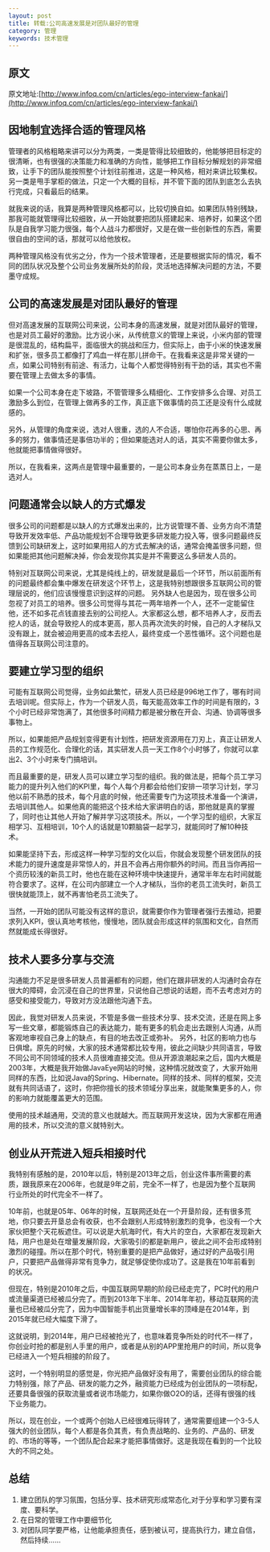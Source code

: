 ```yaml
---
layout: post
title: 转载:公司高速发展是对团队最好的管理
category: 管理
keywords: 技术管理
---
```

## 原文 

原文地址:[http://www.infoq.com/cn/articles/ego-interview-fankai/](http://www.infoq.com/cn/articles/ego-interview-fankai/)


## 因地制宜选择合适的管理风格

管理者的风格粗略来讲可以分为两类，一类是管得比较细致的，他能够把目标定的很清晰，也有很强的决策能力和准确的方向性，能够把工作目标分解规划的非常细致，让手下的团队能按照整个计划往前推进，这是一种风格，相对来讲比较集权。另一类是甩手掌柜的做法，只定一个大概的目标，并不管下面的团队到底怎么去执行完成，只看最后的结果。

就我来说的话，我算是两种管理风格都可以，比较切换自如。如果团队特别残缺，那我可能就管理得比较细致，从一开始就要把团队搭建起来、培养好，如果这个团队是自我学习能力很强，每个人战斗力都很好，又是在做一些创新性的东西，需要很自由的空间的话，那就可以给他放权。

两种管理风格没有优劣之分，作为一个技术管理者，还是要根据实际的情况，看不同的团队状况及整个公司业务发展所处的阶段，灵活地选择解决问题的方法，不要墨守成规。


## 公司的高速发展是对团队最好的管理

但对高速发展的互联网公司来说，公司本身的高速发展，就是对团队最好的管理，也是对员工最好的激励。比方说小米，从传统意义的管理上来说，小米内部的管理是很混乱的，结构扁平，面临很大的挑战和压力，但实际上，由于小米的快速发展和扩张，很多员工都像打了鸡血一样在那儿拼命干。在我看来这是非常关键的一点，如果公司特别有前途、有活力，让每个人都觉得特别有干劲的话，其实也不需要在管理上去做太多的事情。

如果一个公司本身在走下坡路，不管管理多么精细化、工作安排多么合理、对员工激励多么到位，在管理上做再多的工作，真正底下做事情的员工还是没有什么成就感的。

另外，从管理的角度来说，选对人很重，选的人不合适，哪怕你花再多的心思、再多的努力，做事情还是事倍功半的；但如果能选对人的话，其实不需要你做太多，他就能把事情做得很好。

所以，在我看来，这两点是管理中最重要的，一是公司本身业务在蒸蒸日上，一是选对人。

## 问题通常会以缺人的方式爆发

很多公司的问题都是以缺人的方式爆发出来的，比方说管理不善、业务方向不清楚导致开发效率低、产品功能规划不合理导致更多研发能力投入等，很多问题最终反馈到公司缺研发上，这时如果用招人的方式去解决的话，通常会掩盖很多问题，但如果能把其他问题解决掉，你会发现你其实是并不需要这么多研发人员的。

特别对互联网公司来说，尤其是纯线上的，研发就是最后一个环节，所以前面所有的问题最终都会集中爆发在研发这个环节上，这是我特别想跟很多互联网公司的管理层说的，他们应该慢慢意识到这样的问题。 另外缺人也是因为，现在很多公司忽视了对员工的培养。很多公司觉得与其花一两年培养一个人，还不一定能留住他，还不如多花点钱直接去别的公司挖人。大家都这么想，都不培养人才，反而去挖人的话，就会导致挖人的成本更高，那人员再次流失的时候，自己的人才梯队又没有跟上，就会被迫用更高的成本去挖人，最终变成一个恶性循环。这个问题也是值得各互联网公司注意的。

## 要建立学习型的组织

可能有互联网公司觉得，业务如此繁忙，研发人员已经是996地工作了，哪有时间去培训呢。但实际上，作为一个研发人员，每天能高效率工作的时间是有限的，3个小时已经非常饱满了，其他很多时间精力都是被分散在开会、沟通、协调等很多事物上。

所以，如果能把产品规划变得更有计划性，把研发资源用在刀刃上，真正让研发人员的工作规范化、合理化的话，其实研发人员一天工作8个小时够了，你就可以拿出2、3个小时来专门搞培训。

而且最重要的是，研发人员可以建立学习型的组织。我的做法是，把每个员工学习能力的提升列入他们的KPI里，每个人每个月都会给他们安排一项学习计划，学习他以前不熟悉的技术，每个月底的时候，他还需要专门为这项技术准备一个演讲，去培训其他人。如果他真的能把这个技术给大家讲明白的话，那他就是真的掌握了，同时也让其他人开始了解并学习这项技术。所以，一个学习型的组织，大家互相学习、互相培训，10个人的话就是10颗脑袋一起学习，就能同时了解10种技术。

如果能坚持下去，形成这样一种学习型的文化以后，你就会发现整个研发团队的技术能力的提升速度是非常惊人的，并且不会再占用你额外的时间。而且当你再招一个资历较浅的新员工时，他也在能在这种环境中快速提升，通常半年左右时间就能符合要求了。这样，在公司内部建立一个人才梯队，当你的老员工流失时，新员工很快就能顶上，就不再害怕老员工流失了。

当然，一开始的团队可能没有这样的意识，就需要你作为管理者强行去推动，把要求列入KPI，很认真地考核他，慢慢地，团队就会形成这样的氛围和文化，自然而然就能成长得很好。

## 技术人要多分享与交流

沟通能力不足是很多研发人员普遍都有的问题，他们在跟非研发的人沟通时会存在很大的障碍，会沉浸在自己的世界里，只说他自己想说的话题，而不去考虑对方的感受和接受能力，导致对方没法跟他沟通下去。

因此，我觉对研发人员来说，不管是多做一些技术分享、技术交流，还是在网上多写一些文章，都能锻炼自己的表达能力，能有更多的机会走出去跟别人沟通，从而客观地审视自己身上的缺点，有目的地去改正或弥补。 另外，社区的影响力也与日俱增。原先的时候，大家的技术通常都比较专用，彼此之间缺少共同语言，导致不同公司不同领域的技术人员很难直接交流。但从开源浪潮起来之后，国内大概是2003年，大概是我开始做JavaEye网站的时候，这种情况就改变了，大家开始用同样的东西，比如说Java的Spring、Hibernate。同样的技术、同样的框架，交流就有共同话语了，这时，你把你擅长的技术领域分享出来，就能聚集更多的人，你的影响力就能覆盖更大的范围。

使用的技术越通用，交流的意义也就越大。而互联网开发这块，因为大家都在用通用的技术，所以交流的意义就特别大。

## 创业从开荒进入短兵相接时代

我特别有感触的是，2010年以后，特别是2013年之后，创业这件事所需要的素质，跟我原来在2006年，也就是9年之前，完全不一样了，也是因为整个互联网行业所处的时代完全不一样了。

10年前，也就是05年、06年的时候，互联网还处在一个开垦阶段，还有很多荒地，你只要去开垦总会有收获，也不会跟别人形成特别激烈的竞争，也没有一个大家伙把整个天花板遮住。可以说是大航海时代，有大片的空白，大家都在发现新大陆，用户也是处在增量发展阶段，大家吸引的都是新用户，彼此之间不会形成特别激烈的碰撞。所以在那个时代，特别重要的是把产品做好，通过好的产品吸引用户，只要把产品做得非常有竞争力，就足够促使你成功了。这是我在10年前看到的状况。

但现在，特别是2010年之后，中国互联网早期的阶段已经走完了，PC时代的用户或流量渠道已经被瓜分完了。而到2013年下半年、2014年年初，移动互联网的流量也已经被瓜分完了，因为中国智能手机出货量增长率的顶峰是在2014年，到2015年就已经大幅度下滑了。

这就说明，到2014年，用户已经被抢光了，也意味着竞争所处的时代不一样了，你创业时抢的都是别人手里的用户，或者是从别的APP里抢用户的时间，所以竞争已经进入一个短兵相接的阶段了。

这时，一个特别明显的感觉是，你光把产品做好没有用了，需要创业团队的综合能力特别强，除了产品、研发的能力之外，融资能力已经成为创业团队的一项标配，还要具备很强的获取流量或者说市场能力，如果你做O2O的话，还得有很强的线下业务能力。

所以，现在创业，一个或两个创始人已经很难玩得转了，通常需要组建一个3-5人强大的创业团队，每个人都是各负其责，有负责战略的、业务的、产品的、研发的、市场的等等，一个团队配合起来才能把事情做好。这是我现在看到的一个比较大的不同之处。


## 总结
1. 建立团队的学习氛围，包括分享、技术研究形成常态化,对于分享和学习要有深度、要科学。
2. 在日常的管理工作中要细节化
3. 对团队同学要严格，让他能承担责任，感到被认可，提高执行力，建立自信，然后持续......